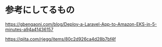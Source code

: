 # 参考にしてるもの

https://gbengaoni.com/blog/Deploy-a-Laravel-App-to-Amazon-EKS-in-5-minutes-a94a41436157

https://qiita.com/rjegg/items/80c2d926ca4d28b7bf4f
